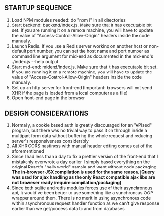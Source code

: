 STARTUP SEQUENCE
--
1. Load NPM modules needed: do "npm i" in all directories
2. Start backend: backend/index.js. Make sure that it has executable bit set. If you are running it on a remote machine, you will have to update the value of "Access-Control-Allow-Origin" headers inside the code manually.
3. Launch Redis. If you use a Redis server working on another host or non-default port number, you can set the host name and port number as command line argument for mid-end as documented in the mid-end's ./index.js --help output
4. Start mid-end: midend/index.js. Make sure that it has executable bit set. If you are running it on a remote machine, you will have to update the value of "Access-Control-Allow-Origin" headers inside the code manually.
5. Set up an http server for front-end (Important: browsers will not send XHR if the page is loaded from a local computer as a file)
6. Open front-end page in the browser

DESIGN CONSIDERATIONS
--
1. Normally, a cookie based auth is greatly discouraged for an "APIsed" program, but there was no trivial way to pass it on through inside a multipart form data without buffering the whole request and reducing server's responsiveness considerably
2. All XHR CORS nastiness with manual header editing comes out of the aforementioned
3. Since I had less than a day to fix a prettier version of the front-end that I mistakenly overwrote a day earlier, I simply based everything on the original React's "hello world" sample and went without code packaging. __The in-browser JSX compilation is used for the same reason. jQuery was used for ajax handling as the only React compatible ajax libs are not broweser ready (require compilation/packaging)__
4. Since both sqlite and redis modules forces use of their asynchronous api, it would've been better to use something like a sunchronous OOP wrapper around them. There is no merit in using asynchronous code within asynchronous request handler function as we can't give response earlier than we get/process data to and from databases